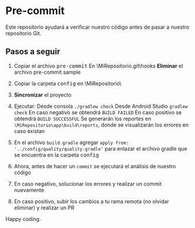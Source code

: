 Pre-commit
===================

Este repositorio ayudará a verificar nuestro código antes de pasar a nuestro repositorio Git.

Pasos a seguir
-------------

1. Copiar el archivo <kbd>pre-commit</kbd>
	En \MiRepositorio\.git\hooks 
	**Eliminar** el archivo pre-commit.sample

2.  Copiar la carpeta <kbd>config</kbd> en \MiRepositorio\ 

3.  **Sincronizar** el proyecto

4.  Ejecutar: 
	Desde consola `./gradlew check`
	Desde Android Studio `gradlew check`
	En caso negativo se obtendrá `BUILD FAILED`
	En caso positivo se obtendrá `BUILD SUCCESSFUL`
	Se generarán los reportes en `\MiRepositorio\app\build\reports`, donde se visualizarán los errores en caso existan
5. En el archivo `build.gradle` agregar `apply from: '../config/quality/quality.gradle'` para enlazar el archivo gradle que se encuentra en la carpeta <kbd>config</kbd>

6. Ahora, antes de hacer un `commit` se ejecutará el análisis de nuestro código  

7. En caso negativo, solucionar los errores y realizar un commit nuevamente

8. En caso positivo, subir los cambios a tu rama remota (no olvidar eliminar) y realizar un PR

Happy coding.

